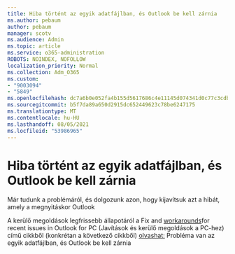 ```yaml
---
title: Hiba történt az egyik adatfájlban, és Outlook be kell zárnia
ms.author: pebaum
author: pebaum
manager: scotv
ms.audience: Admin
ms.topic: article
ms.service: o365-administration
ROBOTS: NOINDEX, NOFOLLOW
localization_priority: Normal
ms.collection: Adm_O365
ms.custom:
- "9003094"
- "5849"
ms.openlocfilehash: dc7a6b0e052fa4b155d5617686c4e11145d074341d0c77c3cdbe75fd70692567
ms.sourcegitcommit: b5f7da89a650d2915dc652449623c78be6247175
ms.translationtype: MT
ms.contentlocale: hu-HU
ms.lasthandoff: 08/05/2021
ms.locfileid: "53986965"
---
```

# <a name="something-is-wrong-with-one-of-your-data-files-and-outlook-needs-to-close"></a>Hiba történt az egyik adatfájlban, és Outlook be kell zárnia

Már tudunk a problémáról, és dolgozunk azon, hogy kijavítsuk azt a hibát, amely a megnyitáskor Outlook

A kerülő megoldások legfrissebb állapotáról a Fix and [workarounds](https://support.microsoft.com/office/ecf61305-f84f-4e13-bb73-95a214ac1230)for recent issues in Outlook for PC (Javítások és kerülő megoldások a PC-hez) című cikkből (konkrétan a következő cikkből) [olvashat:](https://support.microsoft.com/office/a3b59934-2446-4f2a-bd25-58f88188b9b2) Probléma van az egyik adatfájlban, és Outlook be kell zárnia
